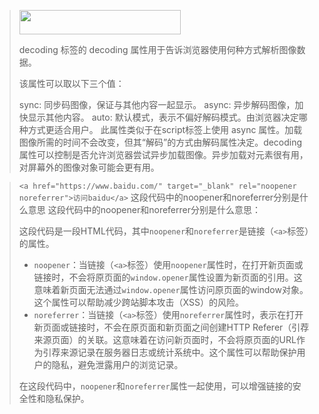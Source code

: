 > 
>
> <img decoding="async" src="" width="258" height="39" />
>
> decoding
> 标签的 decoding 属性用于告诉浏览器使用何种方式解析图像数据。
>
> 该属性可以取以下三个值：
>
> sync: 同步码图像，保证与其他内容一起显示。
> async: 异步解码图像，加快显示其他内容。
> auto: 默认模式，表示不偏好解码模式。由浏览器决定哪种方式更适合用户。
> 此属性类似于在script标签上使用 async 属性。加载图像所需的时间不会改变，但其“解码”的方式由解码属性决定。decoding 属性可以控制是否允许浏览器尝试异步加载图像。异步加载对元素很有用，对屏幕外的图像对象可能会更有用。



> `<a href="https://www.baidu.com/" target="_blank" rel="noopener noreferrer">访问baidu</a>`  这段代码中的noopener和noreferrer分别是什么意思  这段代码中的noopener和noreferrer分别是什么意思：
>
> 这段代码是一段HTML代码，其中`noopener`和`noreferrer`是链接（`<a>`标签）的属性。
>
> - `noopener`：当链接（`<a>`标签）使用`noopener`属性时，在打开新页面或链接时，不会将原页面的`window.opener`属性设置为新页面的引用。这意味着新页面无法通过`window.opener`属性访问原页面的window对象。这个属性可以帮助减少跨站脚本攻击（XSS）的风险。
> - `noreferrer`：当链接（`<a>`标签）使用`noreferrer`属性时，表示在打开新页面或链接时，不会在原页面和新页面之间创建HTTP Referer（引荐来源页面）的关联。这意味着在访问新页面时，不会将原页面的URL作为引荐来源记录在服务器日志或统计系统中。这个属性可以帮助保护用户的隐私，避免泄露用户的浏览记录。
>
> 在这段代码中，`noopener`和`noreferrer`属性一起使用，可以增强链接的安全性和隐私保护。

